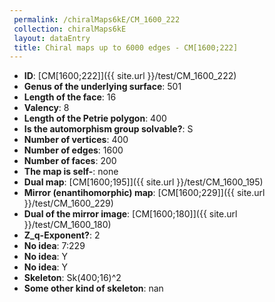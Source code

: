 ```yaml
--- 
 permalink: /chiralMaps6kE/CM_1600_222 
 collection: chiralMaps6kE
 layout: dataEntry
 title: Chiral maps up to 6000 edges - CM[1600;222]
---
```


- **ID**: [CM[1600;222]]({{ site.url }}/test/CM_1600_222)
- **Genus of the underlying surface**: 501
- **Length of the face**: 16
- **Valency**: 8
- **Length of the Petrie polygon**: 400
- **Is the automorphism group solvable?**: S
- **Number of vertices**: 400
- **Number of edges**: 1600
- **Number of faces**: 200
- **The map is self-**: none
- **Dual map**: [CM[1600;195]]({{ site.url }}/test/CM_1600_195)
- **Mirror (enantihomorphic) map**: [CM[1600;229]]({{ site.url }}/test/CM_1600_229)
- **Dual of the mirror image**: [CM[1600;180]]({{ site.url }}/test/CM_1600_180)
- **Z_q-Exponent?**: 2
- **No idea**:  7:229
- **No idea**: Y
- **No idea**: Y
- **Skeleton**: Sk(400;16)^2
- **Some other kind of skeleton**: nan
